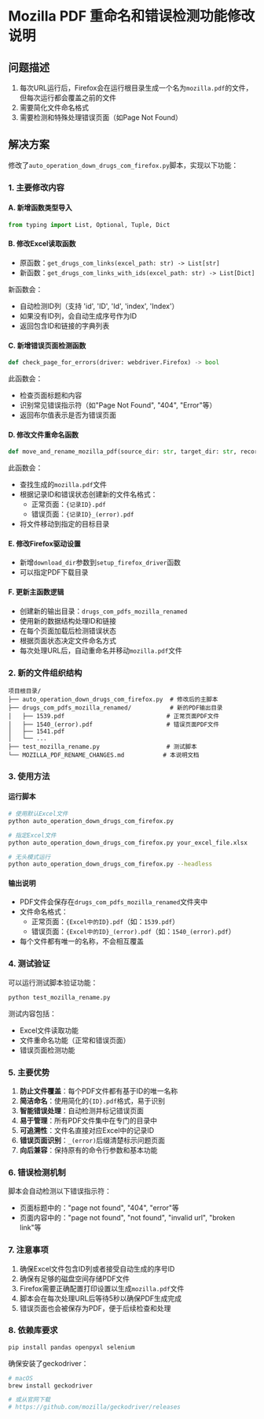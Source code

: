 # Mozilla PDF 重命名和错误检测功能修改说明

## 问题描述
1. 每次URL运行后，Firefox会在运行根目录生成一个名为`mozilla.pdf`的文件，但每次运行都会覆盖之前的文件
2. 需要简化文件命名格式
3. 需要检测和特殊处理错误页面（如Page Not Found）

## 解决方案
修改了`auto_operation_down_drugs_com_firefox.py`脚本，实现以下功能：

### 1. 主要修改内容

#### A. 新增函数类型导入
```python
from typing import List, Optional, Tuple, Dict
```

#### B. 修改Excel读取函数
- 原函数：`get_drugs_com_links(excel_path: str) -> List[str]`
- 新函数：`get_drugs_com_links_with_ids(excel_path: str) -> List[Dict]`

新函数会：
- 自动检测ID列（支持 'id', 'ID', 'Id', 'index', 'Index'）
- 如果没有ID列，会自动生成序号作为ID
- 返回包含ID和链接的字典列表

#### C. 新增错误页面检测函数
```python
def check_page_for_errors(driver: webdriver.Firefox) -> bool
```

此函数会：
- 检查页面标题和内容
- 识别常见错误指示符（如"Page Not Found", "404", "Error"等）
- 返回布尔值表示是否为错误页面

#### D. 修改文件重命名函数
```python
def move_and_rename_mozilla_pdf(source_dir: str, target_dir: str, record_id: str, is_error_page: bool = False) -> bool
```

此函数会：
- 查找生成的`mozilla.pdf`文件
- 根据记录ID和错误状态创建新的文件名格式：
  - 正常页面：`{记录ID}.pdf`
  - 错误页面：`{记录ID}_(error).pdf`
- 将文件移动到指定的目标目录

#### E. 修改Firefox驱动设置
- 新增`download_dir`参数到`setup_firefox_driver`函数
- 可以指定PDF下载目录

#### F. 更新主函数逻辑
- 创建新的输出目录：`drugs_com_pdfs_mozilla_renamed`
- 使用新的数据结构处理ID和链接
- 在每个页面加载后检测错误状态
- 根据页面状态决定文件命名方式
- 每次处理URL后，自动重命名并移动`mozilla.pdf`文件

### 2. 新的文件组织结构

```
项目根目录/
├── auto_operation_down_drugs_com_firefox.py  # 修改后的主脚本
├── drugs_com_pdfs_mozilla_renamed/           # 新的PDF输出目录
│   ├── 1539.pdf                             # 正常页面PDF文件
│   ├── 1540_(error).pdf                     # 错误页面PDF文件
│   ├── 1541.pdf
│   └── ...
├── test_mozilla_rename.py                   # 测试脚本
└── MOZILLA_PDF_RENAME_CHANGES.md           # 本说明文档
```

### 3. 使用方法

#### 运行脚本
```bash
# 使用默认Excel文件
python auto_operation_down_drugs_com_firefox.py

# 指定Excel文件
python auto_operation_down_drugs_com_firefox.py your_excel_file.xlsx

# 无头模式运行
python auto_operation_down_drugs_com_firefox.py --headless
```

#### 输出说明
- PDF文件会保存在`drugs_com_pdfs_mozilla_renamed`文件夹中
- 文件命名格式：
  - 正常页面：`{Excel中的ID}.pdf`（如：`1539.pdf`）
  - 错误页面：`{Excel中的ID}_(error).pdf`（如：`1540_(error).pdf`）
- 每个文件都有唯一的名称，不会相互覆盖

### 4. 测试验证

可以运行测试脚本验证功能：
```bash
python test_mozilla_rename.py
```

测试内容包括：
- Excel文件读取功能
- 文件重命名功能（正常和错误页面）
- 错误页面检测功能

### 5. 主要优势

1. **防止文件覆盖**：每个PDF文件都有基于ID的唯一名称
2. **简洁命名**：使用简化的`{ID}.pdf`格式，易于识别
3. **智能错误处理**：自动检测并标记错误页面
4. **易于管理**：所有PDF文件集中在专门的目录中
5. **可追溯性**：文件名直接对应Excel中的记录ID
6. **错误页面识别**：`_(error)`后缀清楚标示问题页面
7. **向后兼容**：保持原有的命令行参数和基本功能

### 6. 错误检测机制

脚本会自动检测以下错误指示符：
- 页面标题中的："page not found", "404", "error"等
- 页面内容中的："page not found", "not found", "invalid url", "broken link"等

### 7. 注意事项

1. 确保Excel文件包含ID列或者接受自动生成的序号ID
2. 确保有足够的磁盘空间存储PDF文件
3. Firefox需要正确配置打印设置以生成`mozilla.pdf`文件
4. 脚本会在每次处理URL后等待5秒以确保PDF生成完成
5. 错误页面也会被保存为PDF，便于后续检查和处理

### 8. 依赖库要求

```bash
pip install pandas openpyxl selenium
```

确保安装了geckodriver：
```bash
# macOS
brew install geckodriver

# 或从官网下载
# https://github.com/mozilla/geckodriver/releases
```
